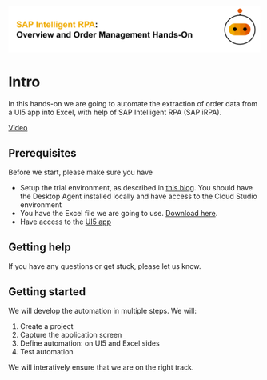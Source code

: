 
![](images/hero.png)

# Intro

In this hands-on we are going to automate the extraction of order data from a UI5 app into Excel, with help of SAP Intelligent RPA (SAP iRPA).

[Video](images/OrderManagementVideo.mp4 ':include :type=video width=100% controls' )



## Prerequisites

Before we start, please make sure you have 
- Setup the trial environment, as described in [this blog](https://blogs.sap.com/2021/03/22/sap-intelligent-rpa-2.0-onboarding-sap-business-technology-platform-trial-account/). You should have the Desktop Agent installed locally and have access to the Cloud Studio environment
- You have the Excel file we are going to use. [Download here](/iRPA-OrderManagement/Demo_Procurement.xlsx ':ignore'). 
- Have access to the [UI5 app](https://openui5.hana.ondemand.com/test-resources/sap/m/demokit/orderbrowser/webapp/test/mockServer.html)


## Getting help

If you have any questions or get stuck, please let us know.


## Getting started 

We will develop the automation in multiple steps. We will: 
1. Create a project
2. Capture the application screen
3. Define automation: on UI5 and Excel sides
4. Test automation

We will interatively ensure that we are on the right track.
